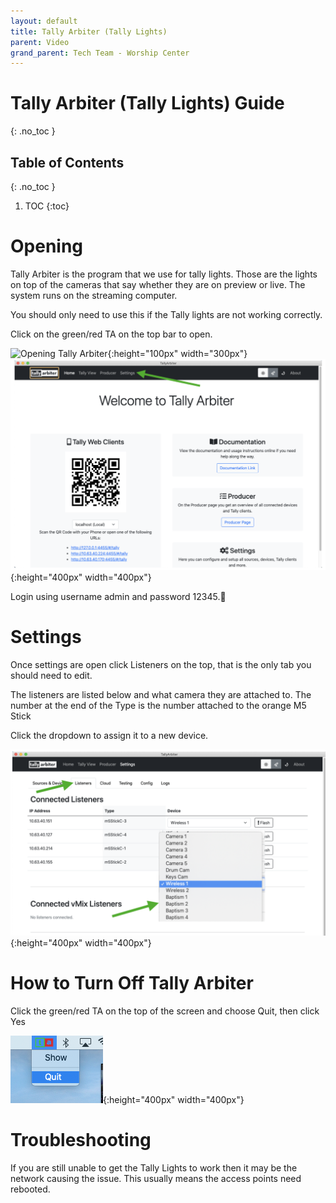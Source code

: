 ```yaml
---
layout: default
title: Tally Arbiter (Tally Lights)
parent: Video
grand_parent: Tech Team - Worship Center
---
```


# Tally Arbiter (Tally Lights) Guide
{: .no_toc }

## Table of Contents
{: .no_toc }

1. TOC
{:toc}

# Opening
Tally Arbiter is the program that we use for tally lights. Those are the lights on top of the cameras that say whether they are on preview or live. The system runs on the streaming computer.

You should only need to use this if the Tally lights are not working correctly.

Click on the green/red TA on the top bar to open.

![Opening Tally Arbiter](/tech-help-docs/assets/images/tech-team-wc/video/ta-1.png){:height="100px" width="300px"}
![Opening Tally Arbiter Settings](../../assets/images/tech-team-wc/video/ta-2.png){:height="400px" width="400px"}

Login using username admin and password 12345.

# Settings
Once settings are open click Listeners on the top, that is the only tab you should need to edit.

The listeners are listed below and what camera they are attached to. The number at the end of the Type is the number attached to the orange M5 Stick

Click the dropdown to assign it to a new device.

![Tally Arbiter Settings](../../assets/images/tech-team-wc/video/ta-3.png){:height="400px" width="400px"}

# How to Turn Off Tally Arbiter
Click the green/red TA on the top of the screen and choose Quit, then click Yes

![Quit Tally Arbiter](../../assets/images/tech-team-wc/video/ta-4.png){:height="400px" width="400px"}

# Troubleshooting
If you are still unable to get the Tally Lights to work then it may be the network causing the issue. This usually means the access points need rebooted.
